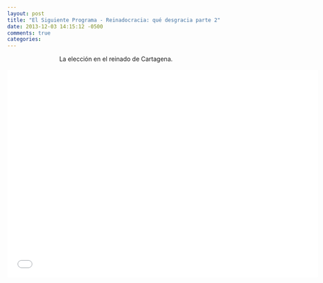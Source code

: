 ```yaml
---
layout: post
title: "El Siguiente Programa - Reinadocracia: qué desgracia parte 2"
date: 2013-12-03 14:15:12 -0500
comments: true
categories: 
---
```


<div align="center">
La elección en el reinado de Cartagena.
<br></br>
<iframe width="720" height="480" src="//www.youtube.com/embed/ROtNtW2hrHI" frameborder="0" allowfullscreen></iframe>
</div>